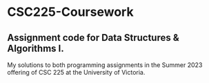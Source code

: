 # CSC225-Coursework

## Assignment code for Data Structures & Algorithms I.

My solutions to both programming assignments in the Summer 2023 offering of CSC 225 at the University of Victoria.
